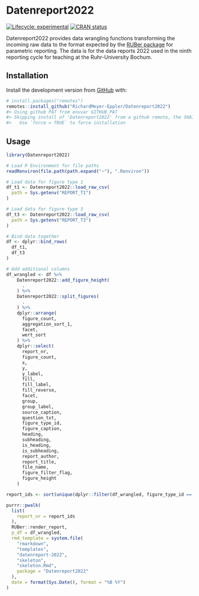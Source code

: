 
<!-- README.md is generated from README.Rmd. Please edit that file -->

# Datenreport2022

<!-- badges: start -->

[![Lifecycle:
experimental](https://img.shields.io/badge/lifecycle-experimental-orange.svg)](https://lifecycle.r-lib.org/articles/stages.html#experimental)
[![CRAN
status](https://www.r-pkg.org/badges/version/Datenreport2022)](https://CRAN.R-project.org/package=Datenreport2022)
<!-- badges: end -->

Datenreport2022 provides data wrangling functions transforming the
incoming raw data to the format expected by the [RUBer
package](https://github.com/RichardMeyer-Eppler/RUBer) for parametric
reporting. The data is for the data reports 2022 used in the ninth
reporting cycle for teaching at the Ruhr-University Bochum.

## Installation

Install the development version from [GitHub](https://github.com/) with:

``` r
# install.packages("remotes")
remotes::install_github("RichardMeyer-Eppler/Datenreport2022")
#> Using github PAT from envvar GITHUB_PAT
#> Skipping install of 'Datenreport2022' from a github remote, the SHA1 (65bea768) has not changed since last install.
#>   Use `force = TRUE` to force installation
```

## Usage

``` r
library(Datenreport2022)

# Load R Environment for file paths
readRenviron(file.path(path.expand("~"), ".Renviron"))

# Load data for figure type 1
df_t1 <- Datenreport2022::load_raw_csv(
  path = Sys.getenv("REPORT_T1")
)

# Load data for figure type 3
df_t3 <- Datenreport2022::load_raw_csv(
  path = Sys.getenv("REPORT_T3")
)

# Bind data together
df <- dplyr::bind_rows(
  df_t1,
  df_t3
)
```

``` r
# Add additional columns
df_wrangled <- df %>%
    Datenreport2022::add_figure_height(
      .
    ) %>%
    Datenreport2022::split_figures(
      .
    ) %>%
    dplyr::arrange(
      figure_count,
      aggregation_sort_1,
      facet,
      wert_sort
    ) %>%
    dplyr::select(
      report_nr,
      figure_count,
      x,
      y,
      y_label,
      fill,
      fill_label,
      fill_reverse,
      facet,
      group,
      group_label,
      source_caption,
      question_txt,
      figure_type_id,
      figure_caption,
      heading,
      subheading,
      is_heading,
      is_subheading,
      report_author,
      report_title,
      file_name,
      figure_filter_flag,
      figure_height
    )
```

``` r
report_ids <- sort(unique(dplyr::filter(df_wrangled, figure_type_id == 3L) %>% dplyr::pull(report_nr)))

purrr::pwalk(
  list(
    report_nr = report_ids
  ),
  RUBer::render_report,
  p_df = df_wrangled,
  rmd_template = system.file(
    "rmarkdown",
    "templates",
    "datenreport-2022",
    "skeleton",
    "skeleton.Rmd",
    package = "Datenreport2022"
  ),
  date = format(Sys.Date(), format = "%B %Y")
)
```
